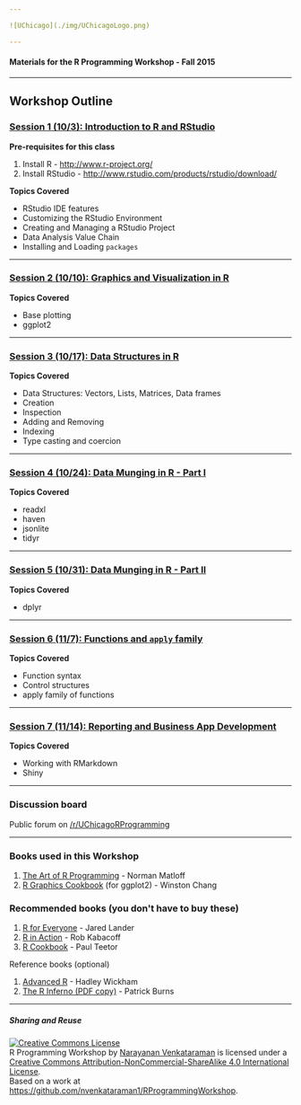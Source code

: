 ```yaml
---

![UChicago](./img/UChicagoLogo.png)

---
```


#### Materials for the R Programming Workshop - Fall 2015

---

## Workshop Outline

### [Session 1 (10/3): Introduction to R and RStudio](./sessions/w1/)

**Pre-requisites for this class**

1. Install R - http://www.r-project.org/
2. Install RStudio - http://www.rstudio.com/products/rstudio/download/

**Topics Covered**

+ RStudio IDE features
+ Customizing the RStudio Environment
+ Creating and Managing a RStudio Project
+ Data Analysis Value Chain
+ Installing and Loading ```packages```

---

### [Session 2 (10/10): Graphics and Visualization in R](./sessions/w2/)

**Topics Covered**

+ Base plotting
+ ggplot2

---

### [Session 3 (10/17): Data Structures in R](./sessions/w3/)

**Topics Covered**

+ Data Structures: Vectors, Lists, Matrices, Data frames
+ Creation
+ Inspection
+ Adding and Removing
+ Indexing
+ Type casting and coercion

---

### [Session 4 (10/24): Data Munging in R - Part I](./sessions/w4/)

**Topics Covered**

+ readxl
+ haven
+ jsonlite
+ tidyr

--- 

### [Session 5 (10/31): Data Munging in R - Part II](./sessions/w5/)

**Topics Covered**

+ dplyr

---

### [Session 6 (11/7):  Functions and ```apply``` family](./sessions/w6/)

**Topics Covered**

+ Function syntax
+ Control structures
+ apply family of functions

---

### [Session 7 (11/14): Reporting and Business App Development](./sessions/w7/)

**Topics Covered**

+ Working with RMarkdown
+ Shiny

---

### Discussion board

Public forum on [/r/UChicagoRProgramming](https://www.reddit.com/r/uchicagorprogramming)

---

### Books used in this Workshop

1. [The Art of R Programming](http://bit.ly/ArtRProg) - Norman Matloff
2. [R Graphics Cookbook](http://bit.ly/RGraphicsCookbook) (for ggplot2) - Winston Chang

### Recommended books (you don't have to buy these)

1. [R for Everyone](http://amzn.to/1CIUvcY) - Jared Lander
2. [R in Action](http://manning.com/kabacoff2) - Rob Kabacoff
3. [R Cookbook](http://amzn.to/1EDFsmI) - Paul Teetor

Reference books (optional)

1. [Advanced R](http://adv-r.had.co.nz) - Hadley Wickham
2. [The R Inferno (PDF copy)](http://www.burns-stat.com/pages/Tutor/R_inferno.pdf) - Patrick Burns

---

##### Sharing and Reuse

<a rel="license" href="http://creativecommons.org/licenses/by-nc-sa/4.0/"><img alt="Creative Commons License" style="border-width:0" src="https://i.creativecommons.org/l/by-nc-sa/4.0/88x31.png" /></a><br /><span xmlns:dct="http://purl.org/dc/terms/" property="dct:title">R Programming Workshop</span> by <a xmlns:cc="http://creativecommons.org/ns#" href="nvenkataraman1.github.io" property="cc:attributionName" rel="cc:attributionURL">Narayanan Venkataraman</a> is licensed under a <a rel="license" href="http://creativecommons.org/licenses/by-nc-sa/4.0/">Creative Commons Attribution-NonCommercial-ShareAlike 4.0 International License</a>.<br />Based on a work at <a xmlns:dct="http://purl.org/dc/terms/" href="https://github.com/nvenkataraman1/RProgrammingWorkshop" rel="dct:source">https://github.com/nvenkataraman1/RProgrammingWorkshop</a>.